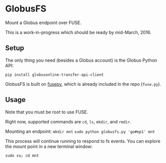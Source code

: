 # GlobusFS
Mount a Globus endpoint over FUSE.

This is a work-in-progress which should be ready by mid-March, 2016.

## Setup
The only thing you need (besides a Globus account) is the Globus Python API:

``pip install globusonline-transfer-api-client``

GlobusFS is built on [fusepy](https://github.com/terencehonles/fusepy), which
is already included in the repo (``fuse.py``).

## Usage
Note that you must be root to use FUSE.

Right now, supported commands are ``cd``, ``ls``, ``mkdir``, and ``rmdir``.

Mounting an endpoint:
``mkdir mnt``
``sudo python globusfs.py 'go#ep1' mnt``

This process will continue running to respond to fs events.
You can explore the mount point in a new terminal window:

``sudo su; cd mnt``